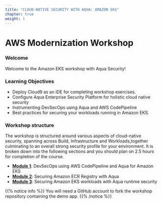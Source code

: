 ```yaml
---
title: "CLOUD-NATIVE SECURITY WITH AQUA: AMAZON EKS"
chapter: true
weight: 1
---
```


# AWS Modernization Workshop

### Welcome

Welcome to the Amazon EKS workshop with Aqua Security! 

### Learning Objectives

- Deploy Cloud9 as an IDE for completing workshop exercises.
- Configure Aqua Enterprise Security Platform for holistic cloud native security
- Instrumenting DevSecOps using Aqua and AWS CodePipeline
- Best practices for securing your workloads running in Amazon EKS.

### Workshop structure

The workshop is structured around various aspects of cloud-native security, spanning across Build, Infrastructure and Workloads,together culminating to an overall strong security profile for your environment.
It is broken down into the following sections and you should plan on 2.5 hours for completion of the course.

- [**Module 1**](/devsecops/): DevSecOps using AWS CodePipeline and Aqua for Amazon EKS
- [**Module 2**](/registry_scanning/): Securing Amazon ECR Registry with Aqua
- [**Module 3**](/runtime_security/): Securing Amazon EKS workloads with Aqua runtime security

{{% notice info %}}
You will need a GitHub account to fork the workshop repository containing the demo app.
{{% /notice %}}
